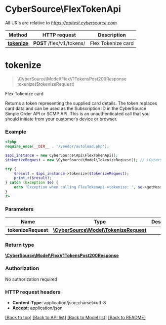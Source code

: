# CyberSource\FlexTokenApi

All URIs are relative to *https://apitest.cybersource.com*

Method | HTTP request | Description
------------- | ------------- | -------------
[**tokenize**](FlexTokenApi.md#tokenize) | **POST** /flex/v1/tokens/ | Flex Tokenize card


# **tokenize**
> \CyberSource\Model\FlexV1TokensPost200Response tokenize($tokenizeRequest)

Flex Tokenize card

Returns a token representing the supplied card details. The token replaces card data and can be used as the Subscription ID in the CyberSource Simple Order API or SCMP API. This is an unauthenticated call that you should initiate from your customer’s device or browser.

### Example
```php
<?php
require_once(__DIR__ . '/vendor/autoload.php');

$api_instance = new CyberSource\Api\FlexTokenApi();
$tokenizeRequest = new \CyberSource\Model\TokenizeRequest(); // \CyberSource\Model\TokenizeRequest | 

try {
    $result = $api_instance->tokenize($tokenizeRequest);
    print_r($result);
} catch (Exception $e) {
    echo 'Exception when calling FlexTokenApi->tokenize: ', $e->getMessage(), PHP_EOL;
}
?>
```

### Parameters

Name | Type | Description  | Notes
------------- | ------------- | ------------- | -------------
 **tokenizeRequest** | [**\CyberSource\Model\TokenizeRequest**](../Model/TokenizeRequest.md)|  | [optional]

### Return type

[**\CyberSource\Model\FlexV1TokensPost200Response**](../Model/FlexV1TokensPost200Response.md)

### Authorization

No authorization required

### HTTP request headers

 - **Content-Type**: application/json;charset=utf-8
 - **Accept**: application/json

[[Back to top]](#) [[Back to API list]](../../README.md#documentation-for-api-endpoints) [[Back to Model list]](../../README.md#documentation-for-models) [[Back to README]](../../README.md)

